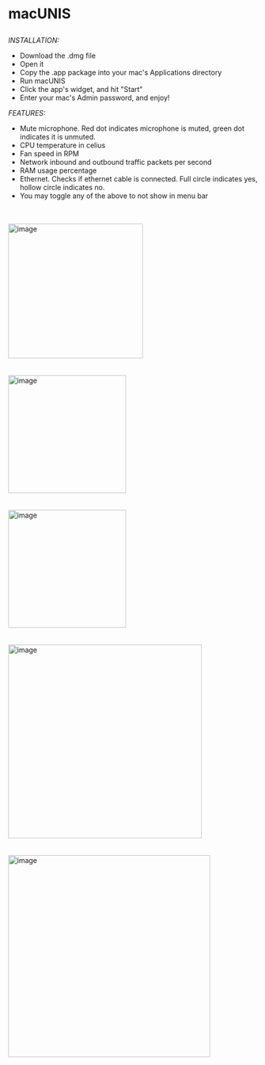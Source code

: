 <h1>                         

macUNIS

</h1>



_INSTALLATION:_

- Download the .dmg file
- Open it
- Copy the .app package into your mac's Applications directory
- Run macUNIS
- Click the app's widget, and hit "Start"
- Enter your mac's Admin password, and enjoy!



_FEATURES:_
- Mute microphone. Red dot indicates microphone is muted, green dot indicates it is unmuted.
- CPU temperature in celius
- Fan speed in RPM
- Network inbound and outbound traffic packets per second
- RAM usage percentage
- Ethernet. Checks if ethernet cable is connected. Full circle indicates yes, hollow circle indicates no.
- You may toggle any of the above to not show in menu bar


<br>
<br>
<img width="272" alt="image" src="https://github.com/amirunis/macUNIS/assets/77440128/944034a7-2f5f-46f1-8dad-88429a85372b">

<br>
<br>
<br>
<img width="238" alt="image" src="https://github.com/amirunis/macUNIS/assets/77440128/187def17-1098-4878-beb5-f041f578ccf3">


<br>
<br>
<br>
<img width="238" alt="image" src="https://github.com/amirunis/macUNIS/assets/77440128/c764b420-66fb-4034-ab2b-9e17a588f867">


<br>
<br>
<br>
<img width="391" alt="image" src="https://github.com/amirunis/macUNIS/assets/77440128/4060e89d-7c07-490a-b83f-c4e22fee2967">
<br>
<br>
<br>
<img width="408" alt="image" src="https://github.com/amirunis/macUNIS/assets/77440128/deaedd74-9378-4702-bc3f-00e0dc8cc383">
